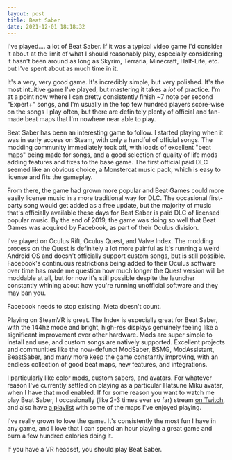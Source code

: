 ```yaml
---
layout: post
title: Beat Saber
date: 2021-12-01 18:18:32
---
```


I've played.... a lot of Beat Saber. If it was a typical video game I'd consider it about at the limit of what I should reasonably play, especially considering it hasn't been around as long as Skyrim, Terraria, Minecraft, Half-Life, etc. but I've spent about as much time in it.

It's a very, very good game. It's incredibly simple, but very polished. It's the most intuitive game I've played, but mastering it takes a *lot* of practice. I'm at a point now where I can pretty consistently finish ~7 note per second "Expert+" songs, and I'm usually in the top few hundred players score-wise on the songs I play often, but there are definitely plenty of official and fan-made beat maps that I'm nowhere near able to play.

Beat Saber has been an interesting game to follow. I started playing when it was in early access on Steam, with only a handful of official songs. The modding community immediately took off, with loads of excellent "beat maps" being made for songs, and a good selection of quality of life mods adding features and fixes to the base game. The first official paid DLC seemed like an obvious choice, a Monstercat music pack, which is easy to license and fits the gameplay.

From there, the game had grown more popular and Beat Games could more easily license music in a more traditional way for DLC. The occasional first-party song would get added as a free update, but the majority of music that's officially available these days for Beat Saber is paid DLC of licensed popular music. By the end of 2019, the game was doing so well that Beat Games was acquired by Facebook, as part of their Oculus division.

I've played on Oculus Rift, Oculus Quest, and Valve Index. The modding process on the Quest is definitely a lot more painful as it's running a weird Android OS and doesn't officially support custom songs, but is still possible. Facebook's continuous restrictions being added to their Oculus software over time has made me question how much longer the Quest version will be moddable at all, but for now it's still possible despite the launcher constantly whining about how you're running unofficial software and they may ban you.

Facebook needs to stop existing. Meta doesn't count.

Playing on SteamVR is great. The Index is especially great for Beat Saber, with the 144hz mode and bright, high-res displays genuinely feeling like a significant improvement over other hardware. Mods are super simple to install and use, and custom songs are natively supported. Excellent projects and communities like the now-defunct ModSaber, BSMG, ModAssistant, BeastSaber, and many more keep the game constantly improving, with an endless collection of good beat maps, new features, and integrations.

I particularly like color mods, custom sabers, and avatars. For whatever reason I've currently settled on playing as a particular Hatsune Miku avatar, when I have that mod enabled. If for some reason you want to watch me play Beat Saber, I occasionally (like 2-3 times ever so far) stream [on Twitch](https://twitch.tv/alanaktion), and also have [a playlist](https://www.youtube.com/playlist?list=PLakP5kMCOK6EyepslI6a2W7yEP_rjWx01) with some of the maps I've enjoyed playing.

I've really grown to love the game. It's consistently the most fun I have in any game, and I love that I can spend an hour playing a great game and burn a few hundred calories doing it.

If you have a VR headset, you should play Beat Saber.
